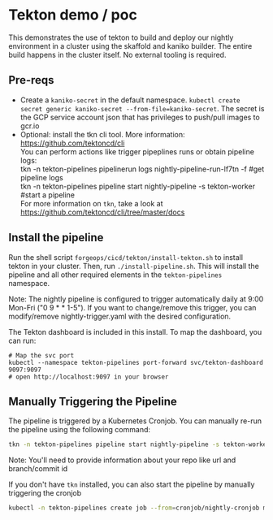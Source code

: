 # Tekton demo / poc

This demonstrates the use of tekton to build and deploy our nightly environment in a cluster using the skaffold and kaniko builder.
The entire build happens in the cluster itself. No external tooling is required.

## Pre-reqs

* Create a `kaniko-secret` in the default namespace. `kubectl create secret generic kaniko-secret --from-file=kaniko-secret`.
   The secret is the GCP service account json that has privileges to push/pull images to gcr.io
* Optional: install the tkn cli tool. More information: https://github.com/tektoncd/cli  
  You can perform actions like trigger pipeplines runs or obtain pipeline logs:  
    tkn -n tekton-pipelines pipelinerun logs nightly-pipeline-run-lf7tn -f #get pipeline logs  
    tkn -n tekton-pipelines pipeline start nightly-pipeline -s tekton-worker #start a pipeline  
  For more information on `tkn`, take a look at https://github.com/tektoncd/cli/tree/master/docs

## Install the pipeline

Run the shell script `forgeops/cicd/tekton/install-tekton.sh` to install tekton in your cluster. Then, run `./install-pipeline.sh`. This will install the pipeline and all other required elements in the `tekton-pipelines` namespace.

Note: The nightly pipeline is configured to trigger automatically daily at 9:00 Mon-Fri ("0 9 * * 1-5"). If you want to change/remove this trigger, you can modify/remove nightly-trigger.yaml with the desired configuration.

The Tekton dashboard is included in this install. To map the dashboard, you can run:

```
# Map the svc port
kubectl --namespace tekton-pipelines port-forward svc/tekton-dashboard 9097:9097
# open http://localhost:9097 in your browser
```

## Manually Triggering the Pipeline

The pipeline is triggered by a Kubernetes Cronjob. You can manually re-run the pipeline using the following command:

```bash
tkn -n tekton-pipelines pipeline start nightly-pipeline -s tekton-worker #start a pipeline
```
Note: You'll need to provide information about your repo like url and branch/commit id

If you don't have `tkn` installed, you can also start the pipeline by manually triggering the cronjob

```bash
kubectl -n tekton-pipelines create job --from=cronjob/nightly-cronjob manual-run
```

